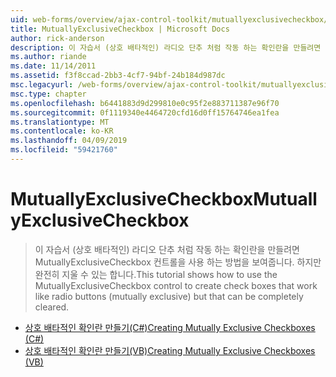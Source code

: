 ```yaml
---
uid: web-forms/overview/ajax-control-toolkit/mutuallyexclusivecheckbox/index
title: MutuallyExclusiveCheckbox | Microsoft Docs
author: rick-anderson
description: 이 자습서 (상호 배타적인) 라디오 단추 처럼 작동 하는 확인란을 만들려면 MutuallyExclusiveCheckbox 컨트롤을 사용 하는 방법을 보여줍니다. 하지만 될 수 있습니다...
ms.author: riande
ms.date: 11/14/2011
ms.assetid: f3f8ccad-2bb3-4cf7-94bf-24b184d987dc
msc.legacyurl: /web-forms/overview/ajax-control-toolkit/mutuallyexclusivecheckbox
msc.type: chapter
ms.openlocfilehash: b6441883d9d299810e0c95f2e883711387e96f70
ms.sourcegitcommit: 0f1119340e4464720cfd16d0ff15764746ea1fea
ms.translationtype: MT
ms.contentlocale: ko-KR
ms.lasthandoff: 04/09/2019
ms.locfileid: "59421760"
---
```

# <a name="mutuallyexclusivecheckbox"></a><span data-ttu-id="3a553-103">MutuallyExclusiveCheckbox</span><span class="sxs-lookup"><span data-stu-id="3a553-103">MutuallyExclusiveCheckbox</span></span>

> <span data-ttu-id="3a553-104">이 자습서 (상호 배타적인) 라디오 단추 처럼 작동 하는 확인란을 만들려면 MutuallyExclusiveCheckbox 컨트롤을 사용 하는 방법을 보여줍니다. 하지만 완전히 지울 수 있는 합니다.</span><span class="sxs-lookup"><span data-stu-id="3a553-104">This tutorial shows how to use the MutuallyExclusiveCheckbox control to create check boxes that work like radio buttons (mutually exclusive) but that can be completely cleared.</span></span>


- [<span data-ttu-id="3a553-105">상호 배타적인 확인란 만들기(C#)</span><span class="sxs-lookup"><span data-stu-id="3a553-105">Creating Mutually Exclusive Checkboxes (C#)</span></span>](creating-mutually-exclusive-checkboxes-cs.md)
- [<span data-ttu-id="3a553-106">상호 배타적인 확인란 만들기(VB)</span><span class="sxs-lookup"><span data-stu-id="3a553-106">Creating Mutually Exclusive Checkboxes (VB)</span></span>](creating-mutually-exclusive-checkboxes-vb.md)
